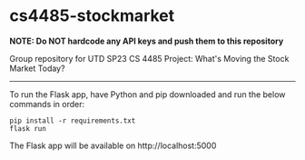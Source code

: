 # cs4485-stockmarket
**NOTE: Do NOT hardcode any API keys and push them to this repository**

Group repository for UTD SP23 CS 4485 Project: What's Moving the Stock Market Today?

---
To run the Flask app, have Python and pip downloaded and run the below commands in order:
```
pip install -r requirements.txt
flask run
```
The Flask app will be available on http://localhost:5000


